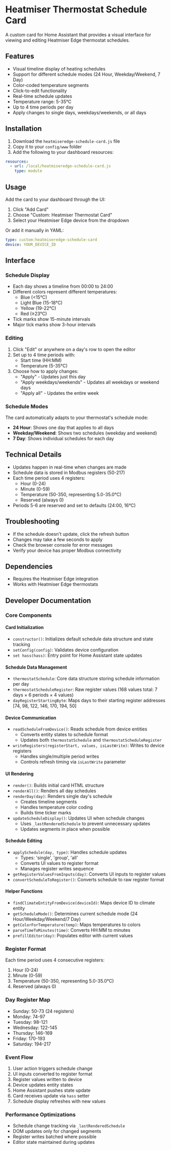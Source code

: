 # Heatmiser Thermostat Schedule Card

A custom card for Home Assistant that provides a visual interface for viewing and editing Heatmiser Edge thermostat schedules.

## Features

- Visual timeline display of heating schedules
- Support for different schedule modes (24 Hour, Weekday/Weekend, 7 Day)
- Color-coded temperature segments
- Click-to-edit functionality
- Real-time schedule updates
- Temperature range: 5-35°C
- Up to 4 time periods per day
- Apply changes to single days, weekdays/weekends, or all days

## Installation

1. Download the `heatmiseredge-schedule-card.js` file
2. Copy it to your `config/www` folder
3. Add the following to your dashboard resources:

```yaml
resources:
  - url: /local/heatmiseredge-schedule-card.js
    type: module
```

## Usage

Add the card to your dashboard through the UI:

1. Click "Add Card"
2. Choose "Custom: Heatmiser Thermostat Card"
3. Select your Heatmiser Edge device from the dropdown

Or add it manually in YAML:

```yaml
type: custom:heatmiseredge-schedule-card
device: YOUR_DEVICE_ID
```

## Interface

### Schedule Display
- Each day shows a timeline from 00:00 to 24:00
- Different colors represent different temperatures:
  - Blue (<15°C)
  - Light Blue (15-18°C)
  - Yellow (19-22°C)
  - Red (≥23°C)
- Tick marks show 15-minute intervals
- Major tick marks show 3-hour intervals

### Editing
1. Click "Edit" or anywhere on a day's row to open the editor
2. Set up to 4 time periods with:
   - Start time (HH:MM)
   - Temperature (5-35°C)
3. Choose how to apply changes:
   - "Apply" - Updates just this day
   - "Apply weekdays/weekends" - Updates all weekdays or weekend days
   - "Apply all" - Updates the entire week

### Schedule Modes
The card automatically adapts to your thermostat's schedule mode:
- **24 Hour**: Shows one day that applies to all days
- **Weekday/Weekend**: Shows two schedules (weekday and weekend)
- **7 Day**: Shows individual schedules for each day

## Technical Details

- Updates happen in real-time when changes are made
- Schedule data is stored in Modbus registers (50-217)
- Each time period uses 4 registers:
  - Hour (0-24)
  - Minute (0-59)
  - Temperature (50-350, representing 5.0-35.0°C)
  - Reserved (always 0)
- Periods 5-6 are reserved and set to defaults (24:00, 16°C)

## Troubleshooting

- If the schedule doesn't update, click the refresh button
- Changes may take a few seconds to apply
- Check the browser console for error messages
- Verify your device has proper Modbus connectivity

## Dependencies

- Requires the Heatmiser Edge integration
- Works with Heatmiser Edge thermostats

## Developer Documentation

### Core Components

#### Card Initialization
- `constructor()`: Initializes default schedule data structure and state tracking
- `setConfig(config)`: Validates device configuration
- `set hass(hass)`: Entry point for Home Assistant state updates

#### Schedule Data Management
- `thermostatSchedule`: Core data structure storing schedule information per day
- `thermostatScheduleRegister`: Raw register values (168 values total: 7 days × 6 periods × 4 values)
- `dayRegisterStartingByte`: Maps days to their starting register addresses [74, 98, 122, 146, 170, 194, 50]

#### Device Communication
- `readScheduleFromDevice()`: Reads schedule from device entities
  - Converts entity states to schedule format
  - Updates both `thermostatSchedule` and `thermostatScheduleRegister`
- `writeRegisters(registerStart, values, isLastWrite)`: Writes to device registers
  - Handles single/multiple period writes
  - Controls refresh timing via `isLastWrite` parameter

#### UI Rendering
- `render()`: Builds initial card HTML structure
- `renderAll()`: Renders all day schedules
- `renderDay(day)`: Renders single day's schedule
  - Creates timeline segments
  - Handles temperature color coding
  - Builds time ticker marks
- `updateScheduleDisplay()`: Updates UI when schedule changes
  - Uses `_lastRenderedSchedule` to prevent unnecessary updates
  - Updates segments in place when possible

#### Schedule Editing
- `applySchedule(day, type)`: Handles schedule updates
  - Types: 'single', 'group', 'all'
  - Converts UI values to register format
  - Manages register writes sequence
- `getRegisterValuesFromInputs(day)`: Converts UI inputs to register values
- `convertScheduleToRegister()`: Converts schedule to raw register format

#### Helper Functions
- `findClimateEntityFromDevice(deviceId)`: Maps device ID to climate entity
- `getScheduleMode()`: Determines current schedule mode (24 Hour/Weekday/Weekend/7 Day)
- `getColorForTemperature(temp)`: Maps temperatures to colors
- `parseTimeToMinutes(time)`: Converts HH:MM to minutes
- `prefillEditor(day)`: Populates editor with current values

### Register Format
Each time period uses 4 consecutive registers:
1. Hour (0-24)
2. Minute (0-59)
3. Temperature (50-350, representing 5.0-35.0°C)
4. Reserved (always 0)

### Day Register Map
- Sunday: 50-73 (24 registers)
- Monday: 74-97
- Tuesday: 98-121
- Wednesday: 122-145
- Thursday: 146-169
- Friday: 170-193
- Saturday: 194-217

### Event Flow
1. User action triggers schedule change
2. UI inputs converted to register format
3. Register values written to device
4. Device updates entity states
5. Home Assistant pushes state update
6. Card receives update via `hass` setter
7. Schedule display refreshes with new values

### Performance Optimizations
- Schedule change tracking via `_lastRenderedSchedule`
- DOM updates only for changed segments
- Register writes batched where possible
- Editor state maintained during updates